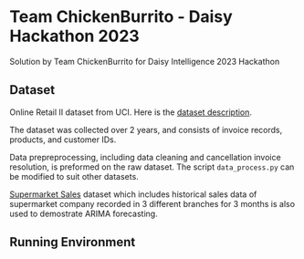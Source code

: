 # Team ChickenBurrito - Daisy Hackathon 2023
Solution by Team ChickenBurrito for Daisy Intelligence 2023 Hackathon

## Dataset
Online Retail II dataset from UCI. Here is the [dataset description](https://archive.ics.uci.edu/ml/datasets/Online+Retail+II).

The dataset was collected over 2 years, and consists of invoice records, products, and customer IDs.

Data prepreprocessing, including data cleaning and cancellation invoice resolution, is preformed on the raw dataset. 
The script `data_process.py` can be modified to suit other datasets.

[Supermarket Sales](https://www.kaggle.com/datasets/aungpyaeap/supermarket-sales) dataset which includes historical sales data of supermarket company recorded in 3 different branches for 3 months is also used to demostrate ARIMA forecasting. 

## Running Environment

